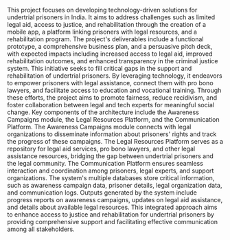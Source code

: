 This project focuses on developing technology-driven solutions for undertrial prisoners in India. It aims to address challenges such as limited legal aid, access to justice, and rehabilitation through the creation of a mobile app, a platform linking prisoners with legal resources, and a rehabilitation program. The project's deliverables include a functional prototype, a comprehensive business plan, and a persuasive pitch deck, with expected impacts including increased access to legal aid, improved rehabilitation outcomes, and enhanced transparency in the criminal justice system. This initiative seeks to fill critical gaps in the support and rehabilitation of undertrial prisoners. By leveraging technology, it endeavors to empower prisoners with legal assistance, connect them with pro bono lawyers, and facilitate access to education and vocational training. Through these efforts, the project aims to promote fairness, reduce recidivism, and foster collaboration between legal and tech experts for meaningful social change.
Key components of the architecture include the Awareness Campaigns module, the Legal Resources Platform, and the Communication Platform. The Awareness Campaigns module connects with legal organizations to disseminate information about prisoners' rights and track the progress of these campaigns. The Legal Resources Platform serves as a repository for legal aid services, pro bono lawyers, and other legal assistance resources, bridging the gap between undertrial prisoners and the legal community. The Communication Platform ensures seamless interaction and coordination among prisoners, legal experts, and support organizations.
The system's multiple databases store critical information, such as awareness campaign data, prisoner details, legal organization data, and communication logs. Outputs generated by the system include progress reports on awareness campaigns, updates on legal aid assistance, and details about available legal resources. This integrated approach aims to enhance access to justice and rehabilitation for undertrial prisoners by providing comprehensive support and facilitating effective communication among all stakeholders.
